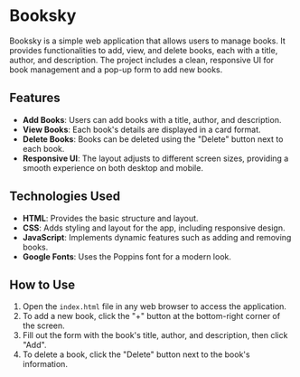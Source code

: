 # Booksky

Booksky is a simple web application that allows users to manage books. It provides functionalities to add, view, and delete books, each with a title, author, and description. The project includes a clean, responsive UI for book management and a pop-up form to add new books.

## Features

- **Add Books**: Users can add books with a title, author, and description.
- **View Books**: Each book's details are displayed in a card format.
- **Delete Books**: Books can be deleted using the "Delete" button next to each book.
- **Responsive UI**: The layout adjusts to different screen sizes, providing a smooth experience on both desktop and mobile.

## Technologies Used

- **HTML**: Provides the basic structure and layout.
- **CSS**: Adds styling and layout for the app, including responsive design.
- **JavaScript**: Implements dynamic features such as adding and removing books.
- **Google Fonts**: Uses the Poppins font for a modern look.

## How to Use

1. Open the `index.html` file in any web browser to access the application.
2. To add a new book, click the "+" button at the bottom-right corner of the screen.
3. Fill out the form with the book's title, author, and description, then click "Add".
4. To delete a book, click the "Delete" button next to the book's information.


